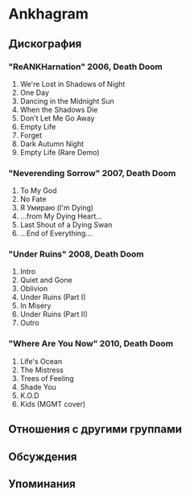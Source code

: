 # Ankhagram



## Дискография

### "ReANKHarnation" 2006, Death Doom

1. We're Lost in Shadows of Night
2. One Day
3. Dancing in the Midnight Sun
4. When the Shadows Die
5. Don't Let Me Go Away
6. Empty Life	
7. Forget
8. Dark Autumn Night
9. Empty Life (Rare Demo)

### "Neverending Sorrow" 2007, Death Doom

1. To My God
2. No Fate
3. Я Умираю (I'm Dying)
4. ...from My Dying Heart...	 
5. Last Shout of a Dying Swan
6. ...End of Everything...

### "Under Ruins" 2008, Death Doom

1. Intro	 
2. Quiet and Gone	 
3. Oblivion	 
4. Under Ruins (Part I)	 
5. In Misery	 
6. Under Ruins (Part II)	 
7. Outro

### "Where Are You Now" 2010, Death Doom

1. Life's Ocean	 
2. The Mistress	 
3. Trees of Feeling	 
4. Shade You	 
5. K.O.D	 
6. Kids (MGMT cover)


## Отношения с другими группами


## Обсуждения


## Упоминания

